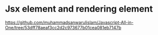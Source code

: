 # Jsx element and rendering element
https://github.com/muhammadsanwarulislam/Javascript-All-in-One/tree/53dff78aeaf3cc2d2c973677b01cea081eb7147b

